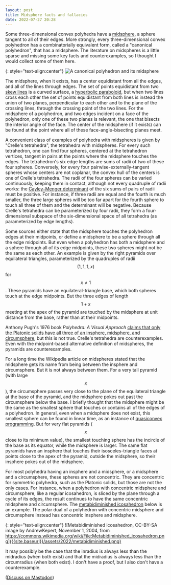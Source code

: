 ```yaml
---
layout: post
title: Midsphere facts and fallacies
date: 2022-07-27 20:28
---
```

Some three-dimensional convex polyhedra have a [midsphere](https://en.wikipedia.org/wiki/Midsphere), a sphere tangent to all of their edges. More strongly, every three-dimensional convex polyhedron has a combinatorially equivalent form, called a "canonical polyhedron", that has a midsphere. The literature on midspheres is a little sparse and missing some key facts and counterexamples, so I thought I would collect some of them here.

{: style="text-align:center"}
![A canonical polyhedron and its midsphere]({{site.baseurl}}/assets/2017/midsphere.png)

The midsphere, when it exists, has a center equidistant from all the edges, and all of the lines through edges. The set of points equidistant from two [skew lines](https://en.wikipedia.org/wiki/Skew_lines) is a curved surface, a [hyperbolic paraboloid](https://en.wikipedia.org/wiki/Paraboloid), but when two lines cross each other the set of points equidistant from both lines is instead the union of two planes, perpendicular to each other and to the plane of the crossing lines, through the crossing point of the two lines. For the midsphere of a polyhedron, and two edges incident on a face of the polyhedron, only one of these two planes is relevant, the one that bisects the interior angle of the face. The center of the midsphere (if it exists) can be found at the point where all of these face-angle-bisecting planes meet.

A convenient class of examples of polyhedra with midspheres is given by "Crelle's tetrahedra", the tetrahedra with midspheres. For every such tetrahedron, one can find four spheres, centered at the tetrahedron vertices, tangent in pairs at the points where the midsphere touches the edges. The tetrahedron's six edge lengths are sums of radii of two of these four spheres. Conversely, for every four pairwise-externally-tangent spheres whose centers are not coplanar, the convex hull of the centers is one of Crelle's tetrahedra. The radii of the four spheres can be varied continuously, keeping them in contact, although not every quadruple of radii works: the [Cayley–Menger determinant](https://en.wikipedia.org/wiki/Cayley%E2%80%93Menger_determinant) of the six sums of pairs of radii must be positive. For instance, if three radii are equal and the fourth is much smaller, the three large spheres will be too far apart for the fourth sphere to touch all three of them and the determinant will be negative. Because Crelle's tetrahedra can be parameterized by four radii, they form a four-dimensional subspace of the six-dimensional space of all tetrahedra (as parameterized by edge lengths).

Some sources either state that the midsphere touches the polyhedron edges at their midpoints, or define a midsphere to be a sphere through all the edge midpoints. But even when a polyhedron has both a midsphere and a sphere through all of its edge midpoints, these two spheres might not be the same as each other. An example is given by the right pyramids over equilateral triangles, parameterized by the quadruples of radii $$(1,1,1,x)$$ for $$x\ne 1$$. These pyramids have an equilateral-triangle base, which both spheres touch at the edge midpoints. But the three edges of length $$1+x$$ meeting at the apex of the pyramid are touched by the midsphere at unit distance from the base, rather than at their midpoints.

Anthony Pugh's 1976 book _Polyhedra: A Visual Approach_ [claims that only the Platonic solids have all three of an insphere, midsphere, and circumsphere](https://books.google.com/books?id=IDDxpYQTR7kC&pg=PA4), but this is not true. Crelle's tetrahedra are counterexamples. Even with the midpoint-based alternative definition of midspheres, the pyramids are counterexamples.

For a long time the Wikipedia article on midspheres stated that the midsphere gets its name from being between the insphere and circumsphere. But it is not always between them. For a very tall pyramid (with large $$x$$), the circumsphere passes very close to the plane of the equilateral triangle at the base of the pyramid, and the midsphere pokes out past the circumsphere below the base. I briefly thought that the midsphere might be the same as the smallest sphere that touches or contains all of the edges of a polyhedron. In general, even when a midsphere does not exist, this smallest sphere can be found in linear time, as an instance of [quasiconvex programming](https://arxiv.org/abs/cs.CG/0412046). But for very flat pyramids ($$x$$ close to its minimum value), the smallest touching sphere has the incircle of the base as its equator, while the midsphere is larger. The same flat pyramids have an insphere that touches their isosceles-triangle faces at points close to the apex of the pyramid, outside the midsphere, so their insphere pokes out of the midsphere.

For most polyhedra having an insphere and a midsphere, or a midsphere and a circumsphere, these spheres are not concentric. They are concentric for symmetric polyhedra, such as the Platonic solids, but those are not the only cases. For instance, when a polyhedron with concentric midsphere and circumsphere, like a regular icosahedron, is sliced by the plane through a cycle of its edges, the result continues to have the same concentric midsphere and circumsphere. The [metabidiminished icosahedron](https://en.wikipedia.org/wiki/Metabidiminished_icosahedron) below is an example. The polar dual of a polyhedron with concentric midsphere and circumsphere instead has concentric insphere and midsphere.

{: style="text-align:center"}
![Metabidiminished icosahedron, CC-BY-SA image by AndrewKepert, November 1, 2004, from https://commons.wikimedia.org/wiki/File:Metabidiminished_icosahedron.png]({{site.baseurl}}/assets/2022/metabidiminished.png)

It may possibly be the case that the inradius is always less than the midradius (when both exist) and that the midradius is always less than the circumradius (when both exist). I don't have a proof, but I also don't have a counterexample.

([Discuss on Mastodon](https://mathstodon.xyz/@11011110/108722887534301591))